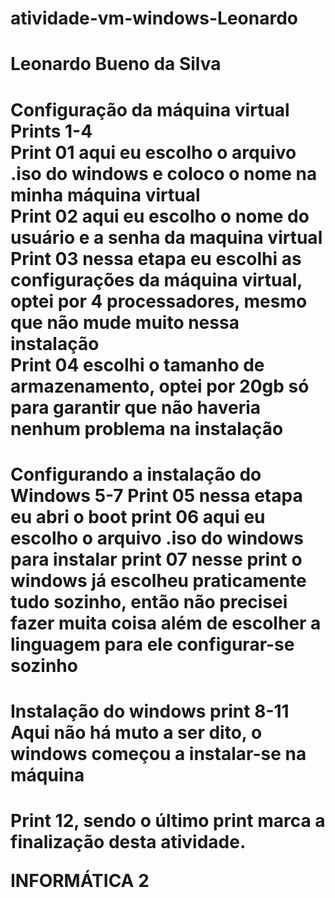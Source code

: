 # atividade-vm-windows-Leonardo
<h1>Leonardo Bueno da Silva</h1>
<h1>Configuração da máquina virtual Prints 1-4<br>
  Print 01 aqui eu escolho o arquivo .iso do windows e coloco o nome na minha máquina virtual<br>
  Print 02 aqui eu escolho o nome do usuário e a senha da maquina virtual<br>
  Print 03 nessa etapa eu escolhi as configurações da máquina virtual, optei por 4 processadores, mesmo que não mude muito nessa instalação<br>
  Print 04 escolhi o tamanho de armazenamento, optei por 20gb só para garantir que não haveria nenhum problema na instalação<br>
 <h1> Configurando a instalação do Windows 5-7
   Print 05 nessa etapa eu abri o boot
   print 06 aqui eu escolho o arquivo .iso do windows para instalar
   print 07 nesse print o windows já escolheu praticamente tudo sozinho, então não precisei fazer muita coisa além de escolher a linguagem para ele configurar-se sozinho
  <h1> Instalação do windows print 8-11
    Aqui não há muto a ser dito, o windows começou a instalar-se na máquina
  <h1>
    Print 12, sendo o último print marca a finalização desta atividade.
<p>INFORMÁTICA 2</p>
